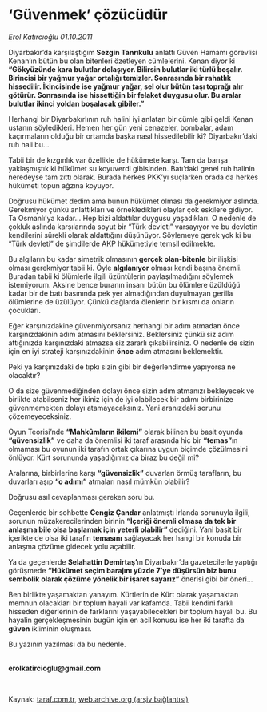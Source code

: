 # ‘Güvenmek’ çözücüdür

*Erol Katırcıoğlu 01.10.2011*

<div class="yazi"><p>Diyarbakır’da<b> </b>karşılaştığım<b> Sezgin Tanrıkulu</b> anlattı Güven Hamamı görevlisi Kenan’ın bütün bu olan bitenleri özetleyen cümlelerini. Kenan diyor ki <b>“Gökyüzünde kara bulutlar dolaşıyor. Bilirsin bulutlar iki türlü boşalır. Birincisi bir yağmur yağar ortalığı temizler. Sonrasında bir rahatlık hissedilir. İkincisinde ise yağmur yağar, sel olur bütün taşı toprağı alır götürür. Sonrasında ise hissettiğin bir felaket duygusu olur. Bu aralar bulutlar ikinci yoldan boşalacak gibiler.”</b></p>
<p>Herhangi bir Diyarbakırlının ruh halini iyi anlatan bir cümle gibi geldi Kenan ustanın söyledikleri. Hemen her gün yeni cenazeler, bombalar, adam kaçırmaların olduğu bir ortamda başka nasıl hissedilebilir ki? Diyarbakır’daki ruh hali bu...</p>
<p>Tabii bir de kızgınlık var özellikle de hükümete karşı. Tam da barışa yaklaşmıştık ki hükümet su koyuverdi gibisinden. Batı’daki genel ruh halinin neredeyse tam zıttı olarak. Burada herkes PKK’yı suçlarken orada da herkes hükümeti topun ağzına koyuyor. </p>
<p>Doğrusu hükümet dedim ama bunun hükümet olması da gerekmiyor aslında. Gerekmiyor çünkü anlattıkları ve örnekledikleri olaylar çok eskilere gidiyor. Ta Osmanlı’ya kadar... Hep bizi aldattılar duygusu yaşadıkları. O nedenle de çokluk aslında karşılarında soyut bir “Türk devleti” varsayıyor ve bu devletin kendilerini sürekli olarak aldattığını düşünüyor. Söylemeye gerek yok ki bu “Türk devleti” de şimdilerde AKP hükümetiyle temsil edilmekte.</p>
<p>Bu algıların bu kadar simetrik olmasının <b>gerçek olan-bitenle</b> bir ilişkisi olması gerekmiyor tabii ki. Öyle <b>algılanıyor</b> olması kendi başına önemli. Buradan tabii ki ölümlerle ilgili üzüntülerin paylaşılmadığını söylemek istemiyorum. Aksine bence buranın insanı bütün bu ölümlere üzüldüğü kadar bir de batı basınında pek yer almadığından duyulmayan gerilla ölümlerine de üzülüyor. Çünkü dağlarda ölenlerin bir kısmı da onların çocukları.</p>
<p>Eğer karşınızdakine güvenmiyorsanız herhangi bir adım atmadan önce karşınızdakinin adım atmasını beklersiniz. Beklersiniz çünkü siz adım attığınızda karşınızdaki atmazsa siz zararlı çıkabilirsiniz. O nedenle de sizin için en iyi strateji karşınızdakinin <b>önce</b> adım atmasını beklemektir.</p>
<p>Peki ya karşınızdaki de tıpkı sizin gibi bir değerlendirme yapıyorsa ne olacaktır?</p>
<p>O da size güvenmediğinden dolayı önce sizin adım atmanızı bekleyecek ve birlikte atabilseniz her ikiniz için de iyi olabilecek bir adımı birbirinize güvenmemekten dolayı atamayacaksınız. Yani aranızdaki sorunu çözemeyeceksiniz. </p>
<p>Oyun Teorisi’nde <b>“Mahkûmların ikilemi”</b> olarak bilinen bu basit oyunda <b>“güvensizlik”</b> ve daha da önemlisi iki taraf arasında hiç bir <b>“temas”</b>ın olmaması bu oyunun iki tarafın ortak çıkarına uygun biçimde çözülmesini önlüyor. Kürt sorununda yaşadığımız da biraz bu değil mi?</p>
<p>Aralarına, birbirlerine karşı <b>“güvensizlik”</b> duvarları örmüş tarafların, bu duvarları aşıp <b>“o adımı” </b>atmaları nasıl mümkün olabilir?</p>
<p>Doğrusu asıl cevaplanması gereken soru bu. </p>
<p>Geçenlerde bir sohbette <b>Cengiz Çandar</b> anlatmıştı İrlanda sorunuyla ilgili, sorunun müzakerecilerinden birinin <b>“İçeriği önemli olmasa da tek bir anlaşma bile olsa başlamak için yeterli olabilir”</b> dediğini. Yani basit bir içerikte de olsa iki tarafın <b>temasını</b> sağlayacak her hangi bir konuda bir anlaşma çözüme gidecek yolu açabilir.</p>
<p>Ya da geçenlerde <b>Selahattin Demirtaş’</b>ın Diyarbakır’da gazetecilerle yaptığı görüşmede <b>“Hükümet seçim barajını yüzde 7’ye düşürsün biz bunu sembolik olarak çözüme yönelik bir işaret sayarız”</b> önerisi gibi bir öneri...</p>
<p>Ben birlikte yaşamaktan yanayım. Kürtlerin de Kürt olarak yaşamaktan memnun olacakları bir toplum hayali var kafamda. Tabii kendini farklı hisseden diğerlerinin de farklarını yaşayabilecekleri bir toplum hayali bu. Bu hayalin gerçekleşmesinin bugün için en acil konusu ise her iki tarafta da <b>güven</b> ikliminin oluşması. </p>
<p>Bu yazının yazılması da bu nedenle.</p>
<p><b><br/>erolkatircioglu@gmail.com</b></p>
<p><b> </b></p>
</div>

Kaynak: [taraf.com.tr](http://www.taraf.com.tr/erol-katircioglu/makale-guvenmek-cozucudur.htm), [web.archive.org (arşiv bağlantısı)](http://web.archive.org/web/20131107183134/http://www.taraf.com.tr/erol-katircioglu/makale-guvenmek-cozucudur.htm)

